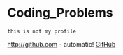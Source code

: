 # Coding_Problems

```
this is not my profile
````

http://github.com - automatic!
[GitHub](http://github.com)
